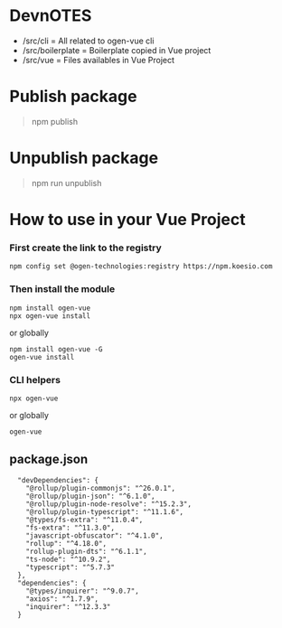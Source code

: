 # DevnOTES #

- /src/cli = All related to ogen-vue cli
- /src/boilerplate = Boilerplate copied in Vue project
- /src/vue = Files availables in Vue Project

# Publish package #
> npm publish

# Unpublish package #
> npm run unpublish


# How to use in your Vue Project #

### First create the link to the registry ###
```
npm config set @ogen-technologies:registry https://npm.koesio.com
```

### Then install the module ###
```
npm install ogen-vue
npx ogen-vue install
```
or globally 
```
npm install ogen-vue -G 
ogen-vue install
```

### CLI helpers ###
```
npx ogen-vue
```
or globally
```
ogen-vue
```

## package.json ##

```
  "devDependencies": {
    "@rollup/plugin-commonjs": "^26.0.1",
    "@rollup/plugin-json": "^6.1.0",
    "@rollup/plugin-node-resolve": "^15.2.3",
    "@rollup/plugin-typescript": "^11.1.6",
    "@types/fs-extra": "^11.0.4",
    "fs-extra": "^11.3.0",
    "javascript-obfuscator": "^4.1.0",
    "rollup": "^4.18.0",
    "rollup-plugin-dts": "^6.1.1",
    "ts-node": "^10.9.2",
    "typescript": "^5.7.3"
  },
  "dependencies": {
    "@types/inquirer": "^9.0.7",
    "axios": "^1.7.9",
    "inquirer": "^12.3.3"
  }
  ```